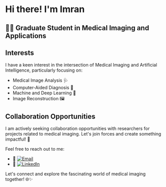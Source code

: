 # Hi there! I'm Imran

## 🧑‍🎓 Graduate Student in Medical Imaging and Applications 

## Interests

I have a keen interest in the intersection of Medical Imaging and Artificial Intelligence, particularly focusing on:

- Medical Image Analysis 🩺
- Computer-Aided Diagnosis 🤖
- Machine and Deep Learning 🚀
- Image Reconstruction 🖼️

## Collaboration Opportunities

I am actively seeking collaboration opportunities with researchers for projects related to medical imaging. Let's join forces and create something impactful! 💞

Feel free to reach out to me:

- 📧 [![Email](https://img.shields.io/badge/Email-hossainimran.maia%40gmail.com-red?style=flat&logo=gmail)](mailto:hossainimran.maia@gmail.com)
- 🔗 [![LinkedIn](https://img.shields.io/badge/LinkedIn-Mohammad%20Imran%20Hossain-blue?style=flat&logo=linkedin)](https://www.linkedin.com/in/mohammad-imran-hossain-23721812a/)

Let's connect and explore the fascinating world of medical imaging together! 🌐✨
